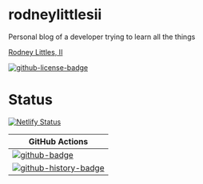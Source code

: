 # rodneylittlesii
Personal blog of a developer trying to learn all the things

[Rodney Littles, II](https://rodneylittlesii.com)


[![github-license-badge]][github-license]

# Status
<!-- badges -->
[![Netlify Status](https://api.netlify.com/api/v1/badges/954e5bef-1eb2-4220-a9f2-2ea2a9473d90/deploy-status)](https://app.netlify.com/sites/rodneylittlesii/deploys)
<!-- badges -->

<!-- history badges -->
| GitHub Actions |
| -------------- |
| [![github-badge]][github] |
| [![github-history-badge]][github] |
<!-- history badges -->

[github-release]: https://github.com/rlittlesii/rodneylittlesii/releases/latest
[github-release-badge]: https://img.shields.io/github/release/rlittlesii/rodneylittlesii.svg?logo=github&style=flat "Latest Release"
[github-license]: https://github.com/rlittlesii/rodneylittlesii/blob/master/LICENSE
[github-license-badge]: https://img.shields.io/github/license/rlittlesii/rodneylittlesii.svg?style=flat "License"
[codecov]: https://codecov.io/gh/rlittlesii/rodneylittlesii
[codecov-badge]: https://img.shields.io/codecov/c/github/rlittlesii/rodneylittlesii.svg?color=E03997&label=codecov&logo=codecov&logoColor=E03997&style=flat "Code Coverage"

[github]: https://github.com/rlittlesii/rodneylittlesii/actions?query=workflow%3Apublish
[github-badge]: https://img.shields.io/github/workflow/status/rlittlesii/rodneylittlesii/publish.svg?label=github&logo=github&color=b845fc&logoColor=b845fc&style=flat "GitHub Actions Status"
[github-history-badge]: https://buildstats.info/github/chart/rlittlesii/rodneylittlesii?includeBuildsFromPullRequest=false "GitHub Actions History"